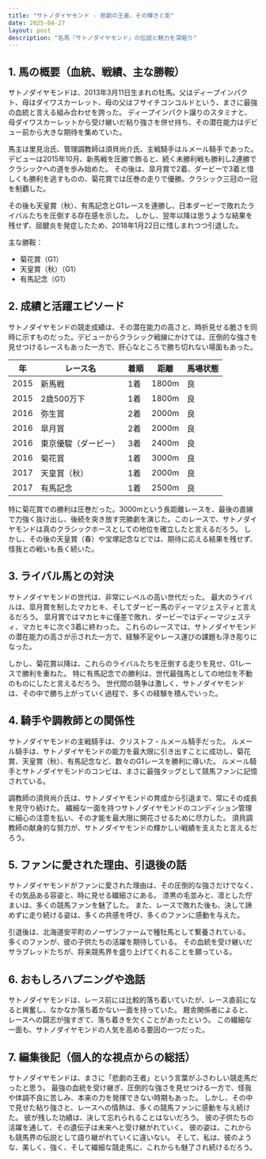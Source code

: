 ```yaml
---
title: "サトノダイヤモンド - 悲劇の王者、その輝きと影"
date: 2025-04-27
layout: post
description: "名馬『サトノダイヤモンド』の伝説と魅力を深堀り"
---
```


## 1. 馬の概要（血統、戦績、主な勝鞍）

サトノダイヤモンドは、2013年3月11日生まれの牡馬。父はディープインパクト、母はダイワスカーレット、母の父はフサイチコンコルドという、まさに最強の血統と言える組み合わせを誇った。  ディープインパクト譲りのスタミナと、母ダイワスカーレットから受け継いだ粘り強さを併せ持ち、その潜在能力はデビュー前から大きな期待を集めていた。

馬主は里見治氏、管理調教師は須貝尚介氏、主戦騎手はルメール騎手であった。  デビューは2015年10月、新馬戦を圧勝で飾ると、続く未勝利戦も勝利し2連勝でクラシックへの道を歩み始めた。  その後は、皐月賞で2着、ダービーで3着と惜しくも勝利を逃すものの、菊花賞では圧巻の走りで優勝。クラシック三冠の一冠を制覇した。

その後も天皇賞（秋）、有馬記念とG1レースを連勝し、日本ダービーで敗れたライバルたちを圧倒する存在感を示した。  しかし、翌年以降は思うような結果を残せず、屈腱炎を発症したため、2018年1月22日に惜しまれつつ引退した。


主な勝鞍：

* 菊花賞（G1）
* 天皇賞（秋）（G1）
* 有馬記念（G1）


## 2. 成績と活躍エピソード

サトノダイヤモンドの競走成績は、その潜在能力の高さと、時折見せる脆さを同時に示すものだった。デビューからクラシック戦線にかけては、圧倒的な強さを見せつけるレースもあった一方で、肝心なところで勝ち切れない場面もあった。

| 年 | レース名          | 着順 | 距離 | 馬場状態 |
|---|-----------------|-----|------|---------|
| 2015 | 新馬戦            | 1着 | 1800m | 良       |
| 2015 | 2歳500万下        | 1着 | 1800m | 良       |
| 2016 | 弥生賞           | 2着 | 2000m | 良       |
| 2016 | 皐月賞           | 2着 | 2000m | 良       |
| 2016 | 東京優駿（ダービー）| 3着 | 2400m | 良       |
| 2016 | 菊花賞           | 1着 | 3000m | 良       |
| 2017 | 天皇賞（秋）       | 1着 | 2000m | 良       |
| 2017 | 有馬記念         | 1着 | 2500m | 良       |


特に菊花賞での勝利は圧巻だった。3000mという長距離レースを、最後の直線で力強く抜け出し、後続を突き放す完勝劇を演じた。このレースで、サトノダイヤモンドは真のクラシックホースとしての地位を確立したと言えるだろう。  しかし、その後の天皇賞（春）や宝塚記念などでは、期待に応える結果を残せず、怪我との戦いも長く続いた。


## 3. ライバル馬との対決

サトノダイヤモンドの世代は、非常にレベルの高い世代だった。  最大のライバルは、皐月賞を制したマカヒキ、そしてダービー馬のディーマジェスティと言えるだろう。  皐月賞ではマカヒキに僅差で敗れ、ダービーではディーマジェスティ、マカヒキに次ぐ3着に終わった。  これらのレースでは、サトノダイヤモンドの潜在能力の高さが示された一方で、経験不足やレース運びの課題も浮き彫りになった。

しかし、菊花賞以降は、これらのライバルたちを圧倒する走りを見せ、G1レースで勝利を重ねた。  特に有馬記念での勝利は、世代最強馬としての地位を不動のものにしたと言えるだろう。  世代間の競争は激しく、サトノダイヤモンドは、その中で勝ち上がっていく過程で、多くの経験を積んでいった。


## 4. 騎手や調教師との関係性

サトノダイヤモンドの主戦騎手は、クリストフ・ルメール騎手だった。 ルメール騎手は、サトノダイヤモンドの能力を最大限に引き出すことに成功し、菊花賞、天皇賞（秋）、有馬記念など、数々のG1レースを勝利に導いた。  ルメール騎手とサトノダイヤモンドのコンビは、まさに最強タッグとして競馬ファンに記憶されている。

調教師の須貝尚介氏は、サトノダイヤモンドの育成から引退まで、常にその成長を見守り続けた。  繊細な一面を持つサトノダイヤモンドのコンディション管理に細心の注意を払い、その才能を最大限に開花させるために尽力した。  須貝調教師の献身的な努力が、サトノダイヤモンドの輝かしい戦績を支えたと言えるだろう。


## 5. ファンに愛された理由、引退後の話

サトノダイヤモンドがファンに愛された理由は、その圧倒的な強さだけでなく、その気品ある容姿と、時に見せる繊細さにある。  漆黒の毛並みと、凛とした佇まいは、多くの競馬ファンを魅了した。  また、レースで敗れた後も、決して諦めずに走り続ける姿は、多くの共感を呼び、多くのファンに感動を与えた。

引退後は、北海道安平町のノーザンファームで種牡馬として繋養されている。  多くのファンが、彼の子供たちの活躍を期待している。  その血統を受け継いだサラブレッドたちが、将来競馬界を盛り上げてくれることを願っている。


## 6. おもしろハプニングや逸話

サトノダイヤモンドは、レース前には比較的落ち着いていたが、レース直前になると興奮し、なかなか落ち着かない一面を持っていた。  厩舎関係者によると、レースへの闘志が強すぎて、落ち着きを欠くことがあったという。  この繊細な一面も、サトノダイヤモンドの人気を高める要因の一つだった。


## 7. 編集後記（個人的な視点からの総括）

サトノダイヤモンドは、まさに「悲劇の王者」という言葉がふさわしい競走馬だったと思う。  最強の血統を受け継ぎ、圧倒的な強さを見せつける一方で、怪我や体調不良に苦しみ、本来の力を発揮できない時期もあった。  しかし、その中で見せた粘り強さと、レースへの情熱は、多くの競馬ファンに感動を与え続けた。  彼が残した功績は、決して忘れられることはないだろう。  彼の子供たちの活躍を通して、その遺伝子は未来へと受け継がれていく。  彼の姿は、これからも競馬界の伝説として語り継がれていくに違いない。  そして、私は、彼のような、美しく、強く、そして繊細な競走馬に、これからも魅了され続けるだろう。

